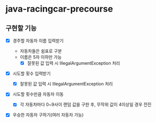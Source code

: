 # java-racingcar-precourse

## 구현할 기능
- [x] 경주할 자동차 이름 입력받기
  - 자동차들은 쉼표로 구분
  - 이름은 5자 이하만 가능
    - [x] 잘못된 값 입력 시 IllegalArgumentException 처리
- [x] 시도할 횟수 입력받기
  - [x] 잘못된 값 입력 시 IllegalArgumentException 처리
- [x] 시도할 횟수만큼 자동차 이동
  - [x] 각 자동차마다 0~9사이 랜덤 값을 구한 후, 무작위 값이 4이상일 경우 전진
- [x] 우승한 자동차 구하기(여러 자동차 가능)

